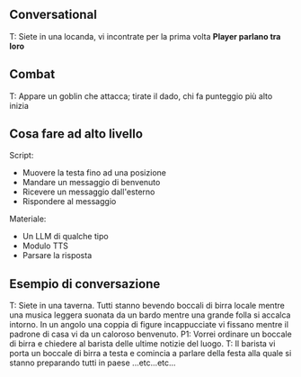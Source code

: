 ## Conversational

T: Siete in una locanda, vi incontrate per la prima volta
**Player parlano tra loro**

## Combat

T: Appare un goblin che attacca; tirate il dado, chi fa punteggio più alto inizia

## Cosa fare ad alto livello
Script:
- Muovere la testa fino ad una posizione
- Mandare un messaggio di benvenuto
- Ricevere un messaggio dall'esterno
- Rispondere al messaggio

Materiale:
- Un LLM di qualche tipo
- Modulo TTS
- Parsare la risposta


## Esempio di conversazione
T: Siete in una taverna. Tutti stanno bevendo boccali di birra locale mentre una musica leggera suonata da un bardo mentre una grande folla si accalca intorno. In un angolo una coppia di figure incappucciate vi fissano mentre il padrone di casa vi da un caloroso benvenuto. 
P1: Vorrei ordinare un boccale di birra e chiedere al barista delle ultime notizie del luogo.
T: Il barista vi porta un boccale di birra a testa e comincia a parlare della festa alla quale si stanno preparando tutti in paese ...etc...etc...